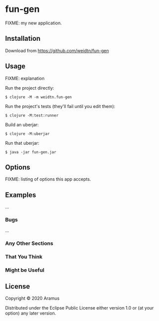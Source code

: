# fun-gen

FIXME: my new application.

## Installation

Download from https://github.com/weidtn/fun-gen

## Usage

FIXME: explanation

Run the project directly:

    $ clojure -M -m weidtn.fun-gen

Run the project's tests (they'll fail until you edit them):

    $ clojure -M:test:runner

Build an uberjar:

    $ clojure -M:uberjar

Run that uberjar:

    $ java -jar fun-gen.jar

## Options

FIXME: listing of options this app accepts.

## Examples

...

### Bugs

...

### Any Other Sections
### That You Think
### Might be Useful

## License

Copyright © 2020 Aramus

Distributed under the Eclipse Public License either version 1.0 or (at
your option) any later version.
